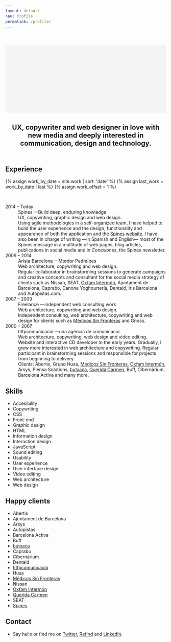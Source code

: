 ```yaml
---
layout: default
nav: Profile
permalink: /profile/
---
```


<article class="home-index"><br><br>
  <img src="/-/profile/profile.png"/>
  <div class="grid gutter">
    <div class="grid-33 h-i"></div>
    <div class="grid-66 h-i">
      <header class="header-index">
        <h2>UX, copywriter and web designer in love with new media and deeply interested in communication, design and technology.</h2>
      </header>
    </div>
    <div class="grid-33">
      <h1>Experience</h1>
    </div>
    <div class="grid-66">
      <section class="work-index">
        {% assign work_by_date = site.work | sort: 'date' %}
        {% assign last_work = work_by_date | last %}
        {% assign work_offset = 1 %}
        <p><br></p>
        <dl class="profile-experience">
          <div class="grid gutter">
            <div class="grid-33 h-i">
              <dt>2014 – Today</dt>
            </div>
            <div class="grid-66 h-i">
              <dd>Spines —Build deep, enduring knowledge</dd>
              <dd class="subtitle">UX, copywriting, graphic design and web design.</dd>
              <dd>Using agile methodologies in a self-organized team, I have helped to build the user experience and the design, functionality and appearance of both the application and the <a href="/work/spines.me/">Spines website</a>. I have also been in charge of writing —in Spanish and English— most of the Spines message in a multitude of web pages, blog articles, publications in social media and in <em>Conexiones</em>, the Spines newsletter.</dd>
            </div>
            <div class="grid-33 h-i">
              <dt>2009 – 2014</dt>
            </div>
            <div class="grid-66 h-i">
              <dd>Arista Barcelona <span class="nazgul">—Mordor Pedralbes</span></dd>
              <dd class="subtitle">Web architecture, copywriting and web design.</dd>
              <dd>Regular collaborator in brainstorming sessions to generate campaigns and creative concepts and consultant for the social media strategy of clients such as Nissan, SEAT, <a href="/work/oxfamintermon/">Oxfam Intermón</a>, Ajuntament de Barcelona, Caprabo, Danone Yoghourtería, Dentaid, Iris Barcelona and Autopistas.com.</dd>
            </div>
            <div class="grid-33 h-i">
              <dt>2007 – 2009</dt>
            </div>
            <div class="grid-66 h-i">
              <dd>Freelance —independent web consulting work</dd>
              <dd class="subtitle">Web architecture, copywriting and web design.</dd>
              <dd>Independent consulting, web architecture, copywriting and web design for clients such as <a href="/work/msf/">Médicos Sin Fronteras</a> and Gnoss.</dd>
            </div>
            <div class="grid-33 h-i">
              <dt>2000 – 2007</dt>
            </div>
            <div class="grid-66 h-i">
              <dd>httpcomunicació —una agència de comunicació</dd>
              <dd class="subtitle">Web architecture, copywriting, web design and video editing.</dd>
              <dd>Website and interactive CD developer in the early years. Gradually, I grew more interested in web architecture and copywriting. Regular participant in brainstorming sessions and responsible for projects from beginning to delivery.</dd>
              <dd>Clients: Abertis, Grupo Husa, <a href="/work/msf/">Médicos Sin Fronteras</a>, <a href="/work/oxfamintermon/">Oxfam Intermón</a>, Arsys, Piensa Solutions, <a href="/work/butxaca/">butxaca</a>, <a href="/work/queridacarmen/">Querida Carmen</a>, Buff, Cibernàrium, Barcelona Activa and many more.</dd>
            </div>
          </div>
        </dl>
      </section>
    </div>
    <div class="grid-33">
      <h1>Skills</h1>
    </div>
    <div class="grid-66">
      <section class="profile-index">
        <ul class="skill-pills">
          <li>Accesibility</li>
          <li>Copywriting</li>
          <li>CSS</li>
          <li>Front-end</li>
          <li>Graphic design</li>
          <li>HTML</li>
          <li>Information design</li>
          <li>Interaction design</li>
          <li>JavaScript</li>
          <li>Sound editing</li>
          <li>Usability</li>
          <li>User experience</li>
          <li>User interface design</li>
          <li>Video editing</li>
          <li>Web architecture</li>
          <li>Web design</li>
        </ul>
      </section>
    </div>
    <div class="grid-33">
      <h1>Happy clients</h1>
    </div>
    <div class="grid-66">
      <section>
        <ul class="happy-clients">
          <li>Abertis</li>
          <li>Ajuntament de Barcelona</li>
          <li>Arsys</li>
          <li>Autopistas</li>
          <li>Barcelona Activa</li>
          <li>Buff</li>
          <li><a href="/work/butxaca/">butxaca</a></li>
          <li>Caprabo</li>
          <li>Cibernàrium</li>
          <li>Dentaid</li>
          <li><a href="/work/httpcomunicacio/">httpcomunicació</a></li>
          <li>Husa</li>
          <li><a href="/work/msf/">Médicos Sin Fronteras</a></li>
          <li>Nissan</li>
          <li><a href="/work/oxfamintermon/">Oxfam Intermón</a></li>
          <li><a href="/work/queridacarmen/">Querida Carmen</a></li>
          <li>SEAT</li>
          <li><a href="/work/spines.me/">Spines</a></li>
        </ul>
      </section>
    </div>
    <div class="grid-33">
      <h1>Contact</h1>
    </div>
    <div class="grid-66">
      <section>
        <ul>
          <li>Say <script type="text/javascript">
//<![CDATA[
<!--
var x="function f(x){var i,o=\"\",ol=x.length,l=ol;while(x.charCodeAt(l/13)!" +
"=105){try{x+=x;l+=l;}catch(e){}}for(i=l-1;i>=0;i--){o+=x.charAt(i);}return " +
"o.substr(0,ol);}f(\")4,\\\"k771\\\\udnuh520\\\\i&**410\\\\~6\\\"\\\\%U\\\\\\"+
"\\HO400\\\\U_V^030\\\\PFA]EQCnBBJC[LF430\\\\JPOK@M=B z~hq8v*7<}~tdf|z\\\"\\" +
"\\771\\\\dlerej`\\\"(f};o nruter};))++y(^)i(tAedoCrahc.x(edoCrahCmorf.gnirt" +
"S=+o;721=%y;2=*y))y+4(>i(fi{)++i;l<i;0=i(rof;htgnel.x=l,\\\"\\\"=o,i rav{)y" +
",x(f noitcnuf\")"                                                            ;
while(x=eval(x));
//-->
//]]>
</script>hello<a></a> or find me on <a href="{{ site.alt.twitter }}">Twitter</a>, <a href="{{ site.alt.refind }}">Refind</a> and <a href="{{ site.alt.linkedin }}">LinkedIn</a>.</li>
</ul>
</section>
</div>
</div>
</article>
